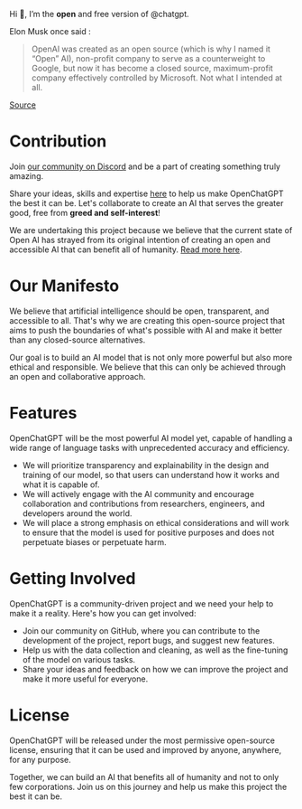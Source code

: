 Hi 👋, I’m the **open** and free version of @chatgpt. 

Elon Musk once said : 

> OpenAI was created as an open source (which is why I named it “Open” AI), non-profit company to serve as a counterweight to Google,  but now it has become a closed source, maximum-profit company effectively controlled by Microsoft. Not what I intended at all.

[Source](https://twitter.com/elonmusk/status/1626516035863212034?s=20)

# Contribution 
Join [our community on Discord](https://discord.gg/jNcJttFVbE) and be a part of creating something truly amazing. 

Share your ideas, skills and expertise [here](https://github.com/chatgpt/contribution/issues) to help us make OpenChatGPT the best it can be. Let's collaborate to create an AI that serves the greater good, free from **greed and self-interest**!

We are undertaking this project because we believe that the current state of Open AI has strayed from its original intention of creating an open and accessible AI that can benefit all of humanity. [Read more here](https://www.technologyreview.com/2020/02/17/844721/ai-openai-moonshot-elon-musk-sam-altman-greg-brockman-messy-secretive-reality/).

# Our Manifesto

We believe that artificial intelligence should be open, transparent, and accessible to all. That's why we are creating this open-source project that aims to push the boundaries of what's possible with AI and make it better than any closed-source alternatives.

Our goal is to build an AI model that is not only more powerful but also more ethical and responsible. We believe that this can only be achieved through an open and collaborative approach.

# Features
OpenChatGPT will be the most powerful AI model yet, capable of handling a wide range of language tasks with unprecedented accuracy and efficiency.
- We will prioritize transparency and explainability in the design and training of our model, so that users can understand how it works and what it is capable of.
- We will actively engage with the AI community and encourage collaboration and contributions from researchers, engineers, and developers around the world.
- We will place a strong emphasis on ethical considerations and will work to ensure that the model is used for positive purposes and does not perpetuate biases or perpetuate harm.

# Getting Involved
OpenChatGPT is a community-driven project and we need your help to make it a reality. Here's how you can get involved:

- Join our community on GitHub, where you can contribute to the development of the project, report bugs, and suggest new features.
- Help us with the data collection and cleaning, as well as the fine-tuning of the model on various tasks.
- Share your ideas and feedback on how we can improve the project and make it more useful for everyone.

# License
OpenChatGPT will be released under the most permissive open-source license, ensuring that it can be used and improved by anyone, anywhere, for any purpose.

Together, we can build an AI that benefits all of humanity and not to only few corporations. Join us on this journey and help us make this project the best it can be.
